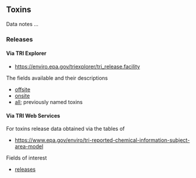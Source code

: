 ## Toxins

Data notes ...

### Releases

#### Via TRI Explorer

* https://enviro.epa.gov/triexplorer/tri_release.facility

The fields available and their descriptions

* [offsite](./sites/offsite.csv)
* [onsite](./sites/onsite.csv)
* [all](./sites/all.csv); previously named toxins


#### Via TRI Web Services

For toxins release data obtained via the tables of

* https://www.epa.gov/enviro/tri-reported-chemical-information-subject-area-model

Fields of interest

* [releases](releases.csv)
